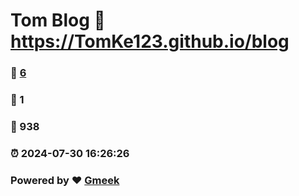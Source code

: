# Tom Blog :link: https://TomKe123.github.io/blog 
### :page_facing_up: [6](https://TomKe123.github.io/blog/tag.html) 
### :speech_balloon: 1 
### :hibiscus: 938 
### :alarm_clock: 2024-07-30 16:26:26 
### Powered by :heart: [Gmeek](https://github.com/Meekdai/Gmeek)
